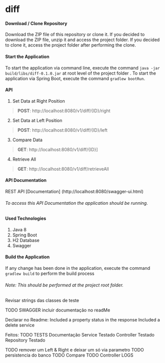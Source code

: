 # diff



#### Download / Clone Repository
Download the ZIP file of this repository or clone it.
If you decided to download the ZIP file, unzip it and access the project folder.
If you decided to clone it, access the project folder after performing the clone.

#### Start the Application
To start the application via command line, execute the command `java -jar build/libs/diff-0.1.0.jar` at root level of the project folder .
To start the application via Spring Boot, execute the command `gradlew bootRun`.

#### API
1. Set Data at Right Position
>**POST**:  http://localhost:8080/v1/diff/{ID}/right
2. Set Data at Left Position
>**POST**:  http://localhost:8080/v1/diff/{ID}/left
3. Compare Data
>**GET**:   http://localhost:8080/v1/diff/{ID}]
4. Retrieve All
>**GET**:   http://localhost:8080/v1/diff/retrieveAll

#### API Documentation
REST API [Documentation] (http://localhost:8080/swagger-ui.html)
###### To access this API Documentation the application should be running.

#### Used Technologies
1. Java 8
2. Spring Boot
3. H2 Database 
4. Swagger

#### Build the Application
If any change has been done in the application, execute the command `gradlew build` to perform the build process
###### Note: This should be performed at the project root folder.







Revisar strings das classes de teste

TODO SWAGGER
	incluir documentação no readMe
	
Declarar no Readme:
Included a property status in the response
Included a delete service



Feitos:
TODO TESTS
	Documentação
	Service Testado
	Controller Testado
	Repository Testado

TODO remover um Left & Right e deixar um só via parametro
TODO persistencia do banco
TODO Compare
TODO Controller LOGS